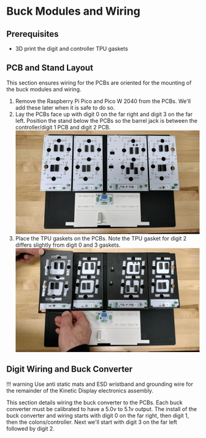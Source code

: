 # Buck Modules and Wiring

## Prerequisites

- 3D print the digit and controller TPU gaskets

## PCB and Stand Layout

This section ensures wiring for the PCBs are oriented for the mounting of the buck modules and wiring.

1. Remove the Raspberry Pi Pico and Pico W 2040 from the PCBs. We'll add these later when it is safe to do so.
1. Lay the PCBs face up with digit 0 on the far right and digit 3 on the far left. Position the stand below the PCBs so the barrel jack is between the controller/digit 1 PCB and digit 2 PCB.
![buckmodulesandwiring-1](../img/buckmoduleassembly/buckmoduleassembly-1.webp)
1. Place the TPU gaskets on the PCBs. Note the TPU gasket for digit 2 differs slightly from digit 0 and 3 gaskets.
![buckmodulesandwiring-2](../img/buckmoduleassembly/buckmoduleassembly-2.webp)

## Digit Wiring and Buck Converter

!!! warning
    Use anti static mats and ESD wristband and grounding wire for the remainder of the Kinetic Display electronics assembly.

This section details wiring the buck converter to the PCBs. Each buck converter must be calibrated to have a 5.0v to 5.1v output. The install of the buck converter and wiring starts with digit 0 on the far right, then digit 1, then the colons/controller. Next we'll start with digit 3 on the far left followed by digit 2.

